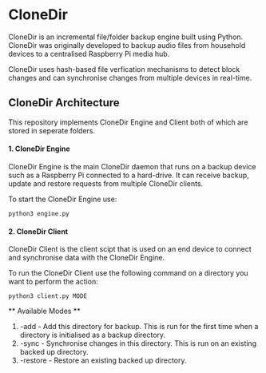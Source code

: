 # CloneDir
CloneDir is an incremental file/folder backup engine built using Python. CloneDir was originally developed to backup audio files from household devices to a centralised Raspberry Pi media hub.

CloneDir uses hash-based file verfication mechanisms to detect block changes and can synchronise changes from multiple devices in real-time. 

## CloneDir Architecture
This repository implements CloneDir Engine and Client both of which are stored in seperate folders.

#### 1. CloneDir Engine
CloneDir Engine is the main CloneDir daemon that runs on a backup device such as a Raspberry Pi connected to a hard-drive. It can receive backup, update and restore requests from multiple CloneDir clients. 

To start the CloneDir Engine use:
```
python3 engine.py
```

#### 2. CloneDir Client
CloneDir Client is the client scipt that is used on an end device to connect and synchronise data with the CloneDir Engine.

To run the CloneDir Client use the following command on a directory you want to perform the action:
```
python3 client.py MODE
```

** Available Modes **
1. -add - Add this directory for backup. This is run for the first time when a directory is initialised as a backup directory.
2. -sync - Synchronise changes in this directory. This is run on an existing backed up directory.
3. -restore - Restore an existing backed up directory.
